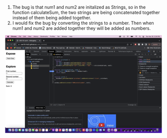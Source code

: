 1. The bug is that num1 and num2 are initalized as Strings, so in the function calculateSum, the two strings are being concatenated together instead of them being added together.
2. I would fix the bug by converting the strings to a number. Then when num1 and num2 are added together they will be added as numbers.

![fix](explore/../fix.png)